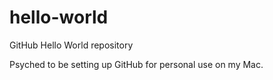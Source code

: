 # hello-world
GitHub Hello World repository

Psyched to be setting up GitHub for personal use on my Mac.
